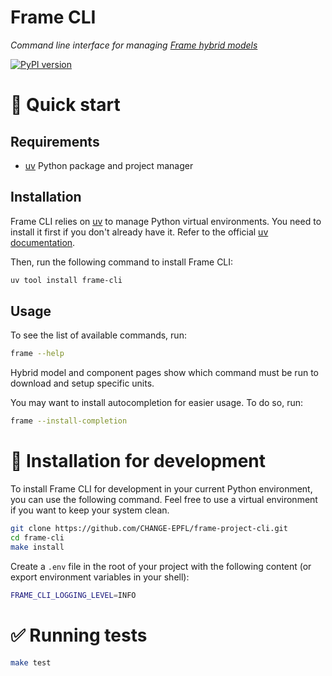 # Frame CLI

_Command line interface for managing [Frame hybrid models](https://frame-dev.epfl.ch/)_

[![PyPI version](https://badge.fury.io/py/frame-cli.svg)](https://badge.fury.io/py/frame-cli)


# 🐇 Quick start

## Requirements

- [uv](https://docs.astral.sh/uv/) Python package and project manager


## Installation

Frame CLI relies on [uv](https://docs.astral.sh/uv/) to manage Python virtual environments. You need to install it first if you don't already have it. Refer to the official [uv documentation](https://docs.astral.sh/uv/getting-started/installation/).

Then, run the following command to install Frame CLI:
```bash
uv tool install frame-cli
```


## Usage

To see the list of available commands, run:
```bash
frame --help
```
Hybrid model and component pages show which command must be run to download and setup specific units.

You may want to install autocompletion for easier usage. To do so, run:
```bash
frame --install-completion
```


# 💾 Installation for development

To install Frame CLI for development in your current Python environment, you can use the following command. Feel free to use a virtual environment if you want to keep your system clean.
```bash
git clone https://github.com/CHANGE-EPFL/frame-project-cli.git
cd frame-cli
make install
```

Create a `.env` file in the root of your project with the following content (or export environment variables in your shell):
```bash
FRAME_CLI_LOGGING_LEVEL=INFO
```

# ✅ Running tests

```bash
make test
```
